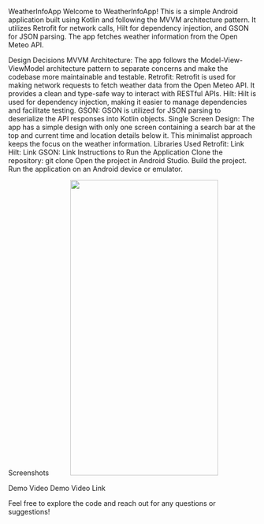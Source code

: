 WeatherInfoApp
Welcome to WeatherInfoApp! This is a simple Android application built using Kotlin and following the MVVM architecture pattern. It utilizes Retrofit for network calls, Hilt for dependency injection, and GSON for JSON parsing. The app fetches weather information from the Open Meteo API.

Design Decisions
MVVM Architecture: The app follows the Model-View-ViewModel architecture pattern to separate concerns and make the codebase more maintainable and testable.
Retrofit: Retrofit is used for making network requests to fetch weather data from the Open Meteo API. It provides a clean and type-safe way to interact with RESTful APIs.
Hilt: Hilt is used for dependency injection, making it easier to manage dependencies and facilitate testing.
GSON: GSON is utilized for JSON parsing to deserialize the API responses into Kotlin objects.
Single Screen Design: The app has a simple design with only one screen containing a search bar at the top and current time and location details below it. This minimalist approach keeps the focus on the weather information.
Libraries Used
Retrofit: Link
Hilt: Link
GSON: Link
Instructions to Run the Application
Clone the repository: git clone <repository-url>
Open the project in Android Studio.
Build the project.
Run the application on an Android device or emulator.

Screenshots
<img src="https://github.com/Shashank02051997/WeatherApp-Android/blob/main/Screenshots/weather_app_screen_1.png" height="600" width="300" hspace="40">

Demo Video
Demo Video Link

Feel free to explore the code and reach out for any questions or suggestions!
